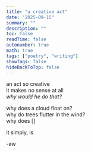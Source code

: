 ```yaml
---
title: "a creative act"
date: "2025-09-15"
summary: ""
description: ""
toc: false
readTime: false
autonumber: true
math: true
tags: ["poetry", "writing"]
showTags: false
hideBackToTop: false
---
```


an act so creative  
it makes no sense at all  
*why would he do that?*
  
why does a cloud float on?  
why do trees flutter in the wind?  
why does []  
  
it simply, is  


-aw